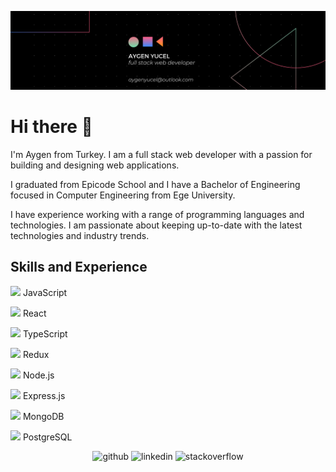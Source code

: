 ![Full Stack Web Development](https://github.com/aygenyucel/aygenyucel/blob/main/banner.png)

# Hi there 👋

I'm Aygen from Turkey. I am a full stack web developer with a passion for building and designing web applications.

I graduated from Epicode School and I have a Bachelor of Engineering focused in Computer Engineering from Ege University.

I have experience working with a range of programming languages and technologies. I am passionate about keeping up-to-date with the latest technologies and industry trends.

## Skills and Experience
<img src='https://user-images.githubusercontent.com/80033565/229316203-41693aa7-a7d1-43c1-a99d-7ed7dc432377.png' height='15'> JavaScript

<img src='https://user-images.githubusercontent.com/80033565/229316234-4b77164d-0660-4e93-8dc5-b1a11185a5ba.png' height='15'> React

<img src='https://user-images.githubusercontent.com/80033565/229316263-a470e97f-1e09-4d01-9823-715d35189a66.png' height='15'> TypeScript

<img src='https://user-images.githubusercontent.com/80033565/229316511-20e1c49f-c8b7-4625-b9ba-fc1747d7aaba.png' height='15'> Redux

<img src='https://user-images.githubusercontent.com/80033565/229316300-f625fe2b-03ac-4b06-a4e1-25b6ff1b7b84.png' height='15'> Node.js

<img src='https://user-images.githubusercontent.com/80033565/229316320-cc6499a9-124b-4495-a9e4-8855eda13fdb.png' height='15'> Express.js

<img src='https://user-images.githubusercontent.com/80033565/229316486-08abe3d4-e982-48bb-aa7d-7bddf164d6b6.png' height='15'> MongoDB

<img src='https://user-images.githubusercontent.com/80033565/229316438-74a48598-8b96-47d9-95f3-7b54c43c57fa.png' height='15'> PostgreSQL

<div align="center">
  <span><img src='https://cdn.jsdelivr.net/npm/simple-icons@3.0.1/icons/github.svg' alt='github' height='30' width='70'></span>
  <span><img src='https://cdn.jsdelivr.net/npm/simple-icons@3.0.1/icons/linkedin.svg' alt='linkedin' height='30' width='70'></span> <!--invisible-->
  <span><img src='https://cdn.jsdelivr.net/npm/simple-icons@3.0.1/icons/stackoverflow.svg' alt='stackoverflow' height='30' width='70'></span>
</div>




